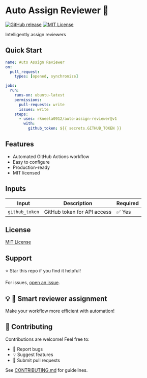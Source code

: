 # Auto Assign Reviewer 👥

[![GitHub release](https://img.shields.io/github/v/release/rkneela0912/auto-assign-reviewer)](https://github.com/rkneela0912/auto-assign-reviewer/releases) [![MIT License](https://img.shields.io/badge/License-MIT-blue.svg)](https://opensource.org/licenses/MIT)

Intelligently assign reviewers

## Quick Start

```yaml
name: Auto Assign Reviewer
on:
  pull_request:
    types: [opened, synchronize]

jobs:
  run:
    runs-on: ubuntu-latest
    permissions:
      pull-requests: write
      issues: write
    steps:
      - uses: rkneela0912/auto-assign-reviewer@v1
        with:
          github_token: ${{ secrets.GITHUB_TOKEN }}
```

## Features

- Automated GitHub Actions workflow
- Easy to configure
- Production-ready
- MIT licensed

## Inputs

| Input | Description | Required |
|-------|-------------|----------|
| `github_token` | GitHub token for API access | ✅ Yes |

## License

[MIT License](LICENSE)

## Support

⭐ Star this repo if you find it helpful!

For issues, [open an issue](https://github.com/rkneela0912/auto-assign-reviewer/issues).

## 💡 👥 Smart reviewer assignment

Make your workflow more efficient with automation!

## 🤝 Contributing

Contributions are welcome! Feel free to:
- 🐛 Report bugs
- 💡 Suggest features
- 🔧 Submit pull requests

See [CONTRIBUTING.md](CONTRIBUTING.md) for guidelines.

